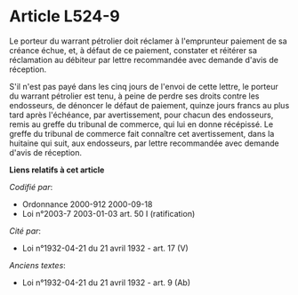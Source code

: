 # Article L524-9

Le porteur du warrant pétrolier doit réclamer à l'emprunteur paiement de sa créance échue, et, à défaut de ce paiement,
constater et réitérer sa réclamation au débiteur par lettre recommandée avec demande d'avis de réception.

S'il n'est pas payé dans les cinq jours de l'envoi de cette lettre, le porteur du warrant pétrolier est tenu, à peine de
perdre ses droits contre les endosseurs, de dénoncer le défaut de paiement, quinze jours francs au plus tard après
l'échéance, par avertissement, pour chacun des endosseurs, remis au greffe du tribunal de commerce, qui lui en donne
récépissé. Le greffe du tribunal de commerce fait connaître cet avertissement, dans la huitaine qui suit, aux endosseurs, par
lettre recommandée avec demande d'avis de réception.

**Liens relatifs à cet article**

_Codifié par_:

  - Ordonnance 2000-912 2000-09-18
  - Loi n°2003-7 2003-01-03 art. 50 I (ratification)

_Cité par_:

  - Loi n°1932-04-21 du 21 avril 1932 - art. 17 (V)

_Anciens textes_:

  - Loi n°1932-04-21 du 21 avril 1932 - art. 9 (Ab)
